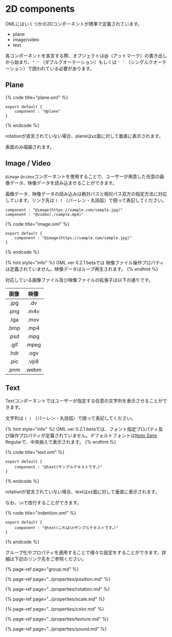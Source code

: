 # 2D components

OMLにはいくつかの2Dコンポーネントが標準で定義されています。

* plane
* image/video
* text

各コンポーネントを宣言する際、オブジェクトは@（アットマーク）の書き出しから始まり、`" "` （ダブルクオーテーション）もしくは `' '` （シングルクオーテーション）で囲われている必要があります。

## Plane

{% code title="plane.oml" %}
```text
export default {
    component : "@plane"
}
```
{% endcode %}

rotationが宣言されていない場合、planeはxz面に対して垂直に表示されます。

表面のみ描画されます。

## Image / Video

`@image` `@video`コンポーネントを使用することで、ユーザーが用意した任意の画像データ、映像データを読み込ませることができます。

画像データ、映像データの読み込みは絶対パスと相対パス双方の指定方法に対応しています。リンク先は `( )` （パーレン・丸括弧）で囲って表記してください。

```text
component : "@image(https://sample.com/sample.jpg)"
component : "@video(./sample.mp4)"
```

{% code title="image.oml" %}
```text
export default {
    component : "@image(https://sample.com/sample.jpg)"
}
```
{% endcode %}

{% hint style="info" %}
OML ver 0.2.1 betaでは 映像ファイル操作プロパティは定義されていません。映像データはループ再生されます。
{% endhint %}

対応している画像ファイル及び映像ファイルの拡張子は以下の通りです。

| 画像 | 映像 |
| :---: | :---: |
| .jpg | .dv |
| .png | .m4v |
| .tga | .mov |
| .bmp | .mp4 |
| .psd | .mpg |
| .gif | .mpeg |
| .hdr | .ogv |
| .pic | .vp8 |
| .pnm | .webm |



## Text

Textコンポーネントではユーザーが指定する任意の文字列を表示させることができます。

文字列は `( )` （パーレン・丸括弧）で囲って表記してください。

{% hint style="info" %}
OML ver 0.2.1 betaでは、フォント指定プロパティ及び操作プロパティが定義されていません。デフォルトフォントは[Noto Sans](https://www.google.com/get/noto/) Regularで、中央揃えで表示されます。
{% endhint %}

{% code title="text.oml" %}
```text
export default {
    component : "@text(サンプルテキストです。)"
}
```
{% endcode %}

rotationが宣言されていない場合、textはxz面に対して垂直に表示されます。

なお、`\n`で改行することができます。

{% code title="indention.oml" %}
```text
export default {
    component : "@text(これは\nサンプルテキストです。)"
}
```
{% endcode %}



グループ化やプロパティを適用することで様々な設定をすることができます。詳細は下記のリンク先をご参照ください。

{% page-ref page="group.md" %}

{% page-ref page="../properties/position.md" %}

{% page-ref page="../properties/rotation.md" %}

{% page-ref page="../properties/scale.md" %}

{% page-ref page="../properties/color.md" %}

{% page-ref page="../properties/texture.md" %}

{% page-ref page="../properties/sound.md" %}

